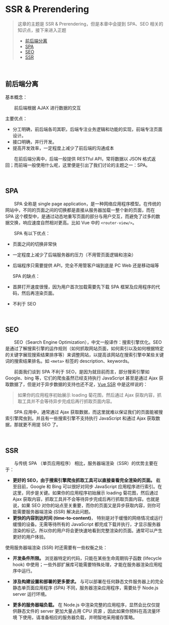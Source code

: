 # SSR & Prerendering
>这章的主题是 SSR & Prerendering，但是本章中会提到 SPA、SEO 相关的知识点，接下来进入正题
> * [前后端分离](#前后端分离)
> * [SPA](#spa)
> * [SEO](#seo)
> * [SSR](#ssr)

<br>

## 前后端分离
基本概念： 

　　前后端根据 AJAX 进行数据的交互  
  
主要优点：
  * 分工明确，前后端各司其职，后端专注业务逻辑和功能的实现，前端专注页面设计。
  * 接口明确，并行开发。
  * 提高开发效率，一定程度上减少了前后端的沟通成本  
  
　　在前后端分离中，后端一般提供 RESTful API，常将数据以 JSON 格式返回；而前端一般使用什么呢，这里便是引出了我们讨论的主题之一：SPA。

<br>

## SPA
　　SPA 全称是 single page application，是一种网络应用程序模型。在传统的网站中，不同的页面之间的切换都是直接从服务器加载一整个新的页面，而在 SPA 这个模型中，是通过动态地重写页面的部分与用户交互，而避免了过多的数据交换，响应速度自然相对更高。比如 Vue 中的 `<router-view/>`。
  
　　SPA 有以下优点：
  * 页面之间的切换非常快
  * 一定程度上减少了后端服务器的压力（不用管页面逻辑和渲染）
  * 后端程序只需要提供 API，完全不用管客户端到底是 PC Web 还是移动端等
  
    SPA 的缺点：
  * 首屏打开速度很慢，因为用户首次加载需要先下载 SPA 框架及应用程序的代码，然后再渲染页面。
  * 不利于 SEO

<br>

## SEO
　　SEO（Search Engine Optimization），中文一般译作：搜索引擎优化。SEO 是通过了解搜索引擎的运作规则（如何抓取网站页面，如何索引以及如何根据特定的关键字展现搜索结果排序等）来调整网站，以提高该网站在搜索引擎中某些关键词的搜索结果排名。如 `<meta>` 标签的 description、keywords。

　　前面我们谈到 SPA 不利于 SEO，是因为就目前而言，部分搜索引擎如 Google、bing 等，它们的爬虫虽然已经支持执行 JavaScript 甚至是通过 Ajax 获取数据了，但是对于异步数据的支持也还不足，[Vue SSR](https://ssr.vuejs.org/zh/) 中是这样说的：
>如果你的应用程序初始展示 loading 菊花图，然后通过 Ajax 获取内容，抓取工具并不会等待异步完成后再行抓取页面内容。

　　SPA 应用中，通常通过 Ajax 获取数据，而这里就难以保证我们的页面能被搜索引擎爬虫到。并且有一些搜索引擎不支持执行 JavaScript 和通过 Ajax 获取数据，那就更不用提 SEO 了。

<br>

## SSR
　　与传统 SPA （单页应用程序） 相比，服务器端渲染（SSR）的优势主要在于：

* **更好的 SEO，由于搜索引擎爬虫抓取工具可以直接查看完全渲染的页面。**
  截至目前，Google 和 Bing 可以很好对同步 JavaScript 应用程序进行索引。在这里，同步是关键。如果你的应用程序初始展示 loading 菊花图，然后通过 Ajax 获取内容，抓取工具并不会等待异步完成后再行抓取页面内容。也就是说，如果 SEO 对你的站点至关重要，而你的页面又是异步获取内容，则你可能需要服务器端渲染 (SSR) 解决此问题。
* **更快的内容到达时间 (time-to-content)**，
特别是对于缓慢的网络情况或运行缓慢的设备。无需等待所有的 JavaScript 都完成下载并执行，才显示服务器渲染的标记，所以你的用户将会更快速地看到完整渲染的页面。通常可以产生更好的用户体验。

使用服务器端渲染 (SSR) 时还需要有一些权衡之处：

* **开发条件所限。**
浏览器特定的代码，只能在某些生命周期钩子函数 (lifecycle hook) 中使用；一些外部扩展库可能需要特殊处理，才能在服务器渲染应用程序中运行。

* **涉及构建设置和部署的更多要求。**
与可以部署在任何静态文件服务器上的完全静态单页面应用程序 (SPA) 不同，服务器渲染应用程序，需要处于 Node.js server 运行环境。

* **更多的服务器端负载。**
在 Node.js 中渲染完整的应用程序，显然会比仅仅提供静态文件的 server 更加大量占用 CPU 资源 ，因此如果你预料在高流量环境 下使用，请准备相应的服务器负载，并明智地采用缓存策略。
